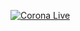 [![Corona Live](https://s3.ap-northeast-2.amazonaws.com/assets.corona-live.com/corona-live-read-me.png)](https://corona-live.com)

